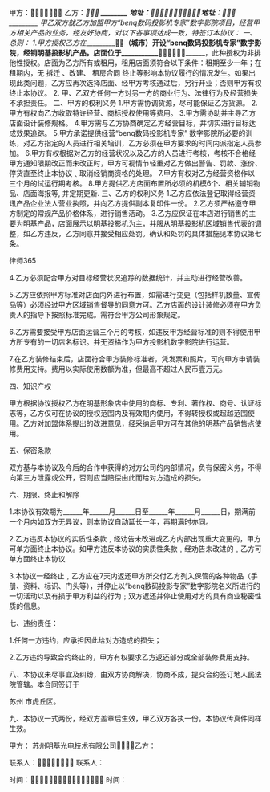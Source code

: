 
 甲方：        乙方：__________________ ________
 地址：地址：_________________ _________
 甲乙双方就乙方加盟甲方“benq数码投影机专家”数字影院项目，经营甲方相关产品的业务，经友好协商，对以下各事项达成一致，特签订本协议：
 一、总则：
 1.甲方授权乙方在____________________（城市）开设“benq数码投影机专家”数字影院，经销明基投影机产品。店面位于___________________________，此种授权为非排他性授权。店面为乙方所有或租用，租用店面须符合以下条件：租期至少一年；在租期内，无
拆迁
、改建、
租房合同
终止等影响本协议履行的情况发生。如果出现此类问题，乙方应再次选择店面、经甲方考核通过后，另行开业；否则甲方有权终止本协议。
 2. 甲、乙双方任何一方对另一方的商业行为、法律行为及经营损失不承担责任。
 二、甲方的权利义务
 1.甲方需协调货源，尽可能保证乙方货源。
 2.甲方有权向乙方收取特许经营、商标授权使用等费用。
 3.甲方需协助并主导乙方店面设计装修规格。
 4.甲方需与乙方协商确定乙方经营目标，并切实进行目标达成效果追踪。
 5.甲方承诺提供经营“benq数码投影机专家” 数字影院所必要的训练，对乙方指定的人员进行相关培训，乙方必须在甲方要求的时间内派指定人员参加。
 6.甲方有权根据对乙方的经营状况以及乙方的人员进行考核，考核不合格经甲方通知限期改正而未改正时，甲方可视情节轻重对乙方做出警告、罚款、涨价、停货直至终止本协议﹑取消经销商资格的处理。
 7.甲方有权对乙方经营资格作以三个月的试运行期考核。
 8.甲方提供乙方店面布置所必须的机模6个、相关辅销物品、店面海报等, 并定期更新.
 三、乙方的权利义务
 1.乙方应依法登记取得经营资讯产品企业法人营业执照，并向乙方提供副本复印件一份。
 2.乙方须严格遵守甲方制定的常规产品价格体系，进行销售活动。
 3.乙方应保证在本店进行销售的主要为明基产品，店面展示以明基投影机为主，并服从明基投影机区域销售代表的调整，如乙方违反，乙方同意并接受相应处罚。确认和处罚的具体措施见本协议第七条。




 
律师365






 4.乙方必须配合甲方对目标经营状况追踪的数据统计，并主动进行经营改善。

 5.乙方应依照甲方标准对店面内外进行布置，如需进行变更（包括样机数量、宣传品等）必须经过甲方区域销售督导的同意方可。乙方店面的设计装修必须在甲方负责人的指导下按照标准完成。需符合甲方公司形象规定。

 6.乙方需要接受甲方店面运营三个月的考核，如违反甲方经营标准的则不得使用甲方所专有的一切店名标识。并无资格作为甲方投影机数字影院进行运营。

 7.在乙方装修结束后，店面符合甲方装修标准者，凭发票和照片，可向甲方申请装修费用支持。费用以实际使用数额为准，但最高不超过人民币壹万元。

 四、知识产权

 甲方根据协议授权乙方在明基形象店中使用的商标、专利、著作权、商号、认证标志等，乙方仅可在协议的授权范围内及有效期内使用，不得转授权或超越范围使用。乙方对加盟体系提出的改进意见，经采纳后甲方可在其他的明基产品销售点使用。

 五、保密条款

 双方基与本协议及今后的合作中获得的对方公司的内部情况，负有保密义务，不得向第三方泄露或公开，否则应当赔偿由此而给对方造成的损失。

 六、期限、终止和解除

 1.本协议有效期为______年______月______日至______年______月______日，期满前一个月内如双方无异议，则本协议自动延长一年，再期满时亦同。

 2.乙方违反本协议的实质性条款﹐经劝告未改进或乙方内部出现重大变更的，甲方可单方面终止本协议。如甲方违反本协议的实质性条款﹐经劝告未改进的﹐乙方可单方面终止本协议

 3.本协议一经终止﹐乙方应在7天内返还甲方所交付乙方列入保管的各种物品（手册、资料、标识、门头等），并停止以“benq数码投影专家”数字影院名义所进行的一切活动以及有损于甲方利益的行为﹔双方返还并停止使用对方的具有商业秘密性质的信息。

 七、违约责任：

 1.任何一方违约，应承担因此给对方造成的损失；

 2.乙方违约导致合约终止的，甲方有权要求乙方返还部分或全部装修费用支持。

 八、本协议未尽事宜及纠纷，由双方协商解决，协商不成，提交合约签订地人民法院管辖。本合同签订于

苏州
市虎丘区。

 九、本协议一式两份，经双方盖章后生效，甲乙双方各执一份。本协议传真件同样生效。

 

 甲方： 苏州明基光电技术有限公司乙方： 

 联系人：               联系人：

 时间： 时间：

 


 

 
 
 
 
 
  


  
 

  


  


  
 
 
 
 

